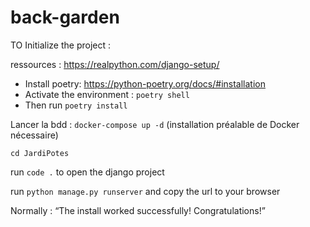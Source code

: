 # back-garden


TO Initialize the project : 

ressources : https://realpython.com/django-setup/


- Install poetry: https://python-poetry.org/docs/#installation
- Activate the environment : `poetry shell`
- Then run `poetry install`

Lancer la bdd : `docker-compose up -d` (installation préalable de Docker nécessaire)

`cd JardiPotes`

run `code .`  to open the django project

run `python manage.py runserver` and copy the url to your browser

Normally : “The install worked successfully! Congratulations!”
